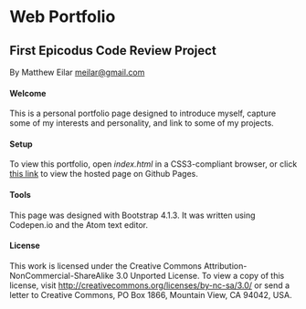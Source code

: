 # Web Portfolio
## First Epicodus Code Review Project
By Matthew Eilar
[meilar@gmail.com](mailto:meilar@gmail.com)

#### Welcome
This is a personal portfolio page designed to introduce myself, capture some of my interests and personality, and link to some of my projects.

#### Setup

To view this portfolio, open _index.html_ in a CSS3-compliant browser, or click [this link](https://meilar.github.io/portfolio/) to view the hosted page on Github Pages.

#### Tools
This page was designed with Bootstrap 4.1.3. It was written using Codepen.io and the Atom text editor.

#### License

This work is licensed under the Creative Commons Attribution-NonCommercial-ShareAlike 3.0 Unported License. To view a copy of this license, visit http://creativecommons.org/licenses/by-nc-sa/3.0/ or send a letter to Creative Commons, PO Box 1866, Mountain View, CA 94042, USA.
